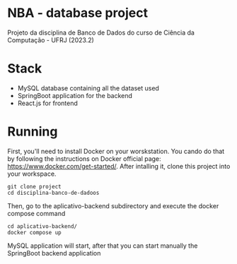 # NBA - database project 

Projeto da disciplina de Banco de Dados do curso de Ciência da Computação - UFRJ (2023.2)

# Stack
- MySQL database containing all the dataset used
- SpringBoot application for the backend
- React.js for frontend

# Running 

First, you'll need to install Docker on your worskstation. You cando do that by following the instructions on Docker official page: https://www.docker.com/get-started/.
After intalling it, clone this project into your workspace.

```shell
git clone project
cd disciplina-banco-de-dadoos
```

Then, go to the aplicativo-backend subdirectory and execute the docker compose command

```shell
cd aplicativo-backend/
docker compose up
```

MySQL application will start, after that you can start manually the SpringBoot backend application
